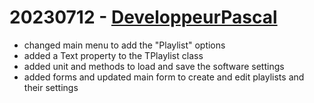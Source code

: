 # 20230712 - [DeveloppeurPascal](https://github.com/DeveloppeurPascal)

* changed main menu to add the "Playlist" options
* added a Text property to the TPlaylist class
* added unit and methods to load and save the software settings
* added forms and updated main form to create and edit playlists and their settings
